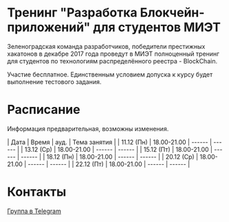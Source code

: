 # Тренинг "Разработка Блокчейн-приложений" для студентов МИЭТ

Зеленоградская команда разработчиков, победители престижных хакатонов в декабре 2017 года проведут в МИЭТ полноценный тренинг для студентов по технологиям распределённого реестра - BlockChain.

Участие бесплатное. Единственным условием допуска к курсу будет выполнение тестового задания.

# Расписание

Информация предварительная, возможны изменения.

| Дата | Время | ауд. | Тема занятия |
| 11.12 (Пн) | 18.00-21.00 | ------ | ------ |
| 13.12 (Ср) | 18.00-21.00 | ------ | ------ |
| 15.12 (Пт) | 18.00-21.00 | ------ | ------ |
| 18.12 (Пн) | 18.00-21.00 | ------ | ------ |
| 20.12 (Ср) | 18.00-21.00 | ------ | ------ |
| 22.12 (Пт) | 18.00-21.00 | ------ | ------ |

# Контакты

[Группа в Telegram](https://t.me/joinchat/CvdVkhMPR6CgjW0fXZp2hA)
